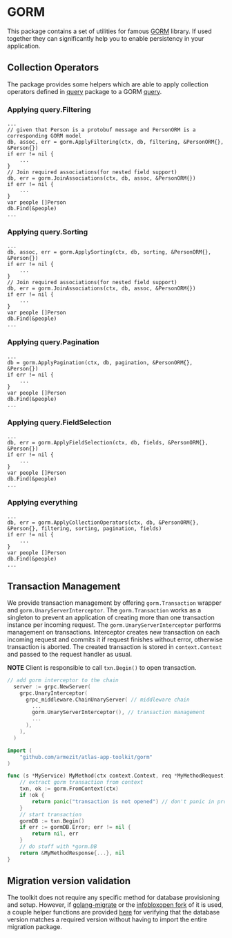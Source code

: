 # GORM

This package contains a set of utilities for famous [GORM](http://gorm.io/) library. If used together they can significantly help you to enable persistency in your application.

## Collection Operators

The package provides some helpers which are able to apply collection operators defined in [query](../query) package to a GORM [query](http://gorm.io/docs/query.html#Query).

### Applying query.Filtering

```golang
...
// given that Person is a protobuf message and PersonORM is a corresponding GORM model
db, assoc, err = gorm.ApplyFiltering(ctx, db, filtering, &PersonORM{}, &Person{})
if err != nil {
    ...
}
// Join required associations(for nested field support)
db, err = gorm.JoinAssociations(ctx, db, assoc, &PersonORM{})
if err != nil {
    ...
}
var people []Person
db.Find(&people)
...
```
### Applying query.Sorting

```golang
...
db, assoc, err = gorm.ApplySorting(ctx, db, sorting, &PersonORM{}, &Person{})
if err != nil {
    ...
}
// Join required associations(for nested field support)
db, err = gorm.JoinAssociations(ctx, db, assoc, &PersonORM{})
if err != nil {
    ...
}
var people []Person
db.Find(&people)
...
```
### Applying query.Pagination

```golang
...
db = gorm.ApplyPagination(ctx, db, pagination, &PersonORM{}, &Person{})
if err != nil {
    ...
}
var people []Person
db.Find(&people)
...
```
### Applying query.FieldSelection

```golang
...
db, err = gorm.ApplyFieldSelection(ctx, db, fields, &PersonORM{}, &Person{})
if err != nil {
    ...
}
var people []Person
db.Find(&people)
...
```

### Applying everything

```golang
...
db, err = gorm.ApplyCollectionOperators(ctx, db, &PersonORM{}, &Person{}, filtering, sorting, pagination, fields)
if err != nil {
    ...
}
var people []Person
db.Find(&people)
...
```


## Transaction Management

We provide transaction management by offering `gorm.Transaction` wrapper and `gorm.UnaryServerInterceptor`.
The `gorm.Transaction` works as a singleton to prevent an application of creating more than one transaction instance per incoming request.
The `gorm.UnaryServerInterceptor` performs management on transactions.
Interceptor creates new transaction on each incoming request and commits it if request finishes without error, otherwise transaction is aborted.
The created transaction is stored in `context.Context` and passed to the request handler as usual.

**NOTE** Client is responsible to call `txn.Begin()` to open transaction.

```go
// add gorm interceptor to the chain
  server := grpc.NewServer(
    grpc.UnaryInterceptor(
      grpc_middleware.ChainUnaryServer( // middleware chain
        ...
        gorm.UnaryServerInterceptor(), // transaction management
        ...
      ),
    ),
  )
```

```go
import (
	"github.com/armezit/atlas-app-toolkit/gorm"
)

func (s *MyService) MyMethod(ctx context.Context, req *MyMethodRequest) (*MyMethodResponse, error) {
	// extract gorm transaction from context
	txn, ok := gorm.FromContext(ctx)
	if !ok {
		return panic("transaction is not opened") // don't panic in production!
	}
	// start transaction
	gormDB := txn.Begin()
	if err := gormDB.Error; err != nil {
		return nil, err
	}
	// do stuff with *gorm.DB
	return &MyMethodResponse{...}, nil
}
```

## Migration version validation

The toolkit does not require any specific method for database provisioning and setup.
However, if [golang-migrate](https://github.com/golang-migrate/migrate) or the [infobloxopen fork](https://github.com/infobloxopen/migrate) of it is used, a couple helper functions are provided [here](version.go) for verifying that the database version matches a required version without having to import the entire migration package.
